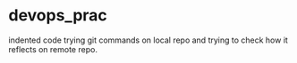 # devops_prac
indented code
trying git commands on local repo and trying to check how it reflects on remote repo.

